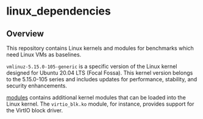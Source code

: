 # linux_dependencies

## Overview

This repository contains Linux kernels and modules for benchmarks which need Linux VMs as baselines.

`vmlinuz-5.15.0-105-generic` is a specific version of the Linux kernel designed for Ubuntu 20.04 LTS (Focal Fossa). This kernel version belongs to the 5.15.0-105 series and includes updates for performance, stability, and security enhancements.

[modules](modules/) contains additional kernel modules that can be loaded into the Linux kernel. The `virtio_blk.ko` module, for instance, provides support for the VirtIO block driver.

